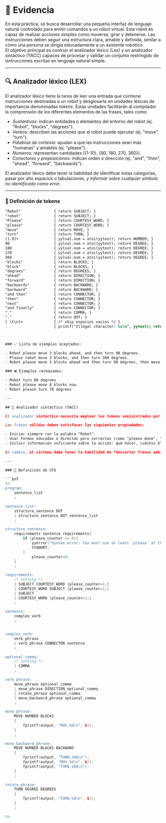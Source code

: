 # 📄 Evidencia

En esta práctica, se busca desarrollar una pequeña interfaz de lenguaje natural controlado para emitir comandos a un robot virtual. Este robot es capaz de realizar acciones simples como moverse, girar y detenerse. Las instrucciones deben seguir una estructura clara, amable y definida, similar a cómo una persona se dirigía educadamente a un asistente robótico.  
El objetivo principal es contruir el analizador léxico (Lex) y un analizador sintáctico (YACC) capaces de procesar y validar un conjunto restringido de isntrucciones escritas en lenguaje natural simple.

---

## 🔍 Analizador léxico (LEX)

El analizador léxico tiene la tarea de leer una entrada que contiene instrucciones destinadas a un robot y desglosarla en unidades léxicas de importancia denominadas *tokens*. Estas unidades facilitarán al compilador la comprensión de los diferentes elementos de las frases, tales como:

- *Sustantivos*: indican entidades o elementos del entorno del robot (ej. "Robot", "blocks", "degrees").  
- *Verbos*: describen las acciones que el robot puede ejecutar (ej. "move", "turn").  
- *Palabras de cortesía*: ayudan a que las instrucciones sean más "humanas" y amables (ej. "please").  
- *Números*: representan cantidades ({1-10}, {90, 180, 270, 360}).  
- *Conectores y preposiciones*: indican orden o dirección (ej. "and", "then", "ahead", "forward", "backwards").  

El analizador léxico debe tener la habilidad de identificar estas categorías, pasar por alto espacios o tabulaciones, y *informar sobre cualquier símbolo no identificado como error*.

---

### 📌 Definición de tokens
```lex
"Robot"               { return SUBJECT; }
"robot"               { return SUBJECT; }
"Please"              { return COURTESY_WORD; }
"please"              { return COURTESY_WORD; }
"move"                { return MOVE; }
"turn"                { return TURN; }
[1-9]+                { yylval.num = atoi(yytext); return NUMBER; }
90                    { yylval.num = atoi(yytext); return DEGREE; }
180                   { yylval.num = atoi(yytext); return DEGREE; }
270                   { yylval.num = atoi(yytext); return DEGREE; }
360                   { yylval.num = atoi(yytext); return DEGREE; }
"blocks"              { return BLOCKS; }
"block"               { return BLOCKS; }
"degrees"             { return DEGREES; }
"ahead"               { return DIRECTION; }
"forward"             { return DIRECTION; }
"backwards"           { return BACKWARD; }
"backward"            { return BACKWARD; }
"and then"            { return CONNECTOR; }
"then"                { return CONNECTOR; }
"next"                { return CONNECTOR; }
"and finally"         { return CONNECTOR; }
","                   { return COMMA; }
"."                   { return DOT; }
[ \t\n]+              { /* skip espacios vacios */ }
.                     { printf("Illegal character: %s\n", yytext); return -1; }



### ✅ Lista de ejemplos aceptados:

- Robot please move 3 blocks ahead, and then turn 90 degrees.  
- Please robot move 3 blocks, and then turn 360 degrees.  
- Robot please move 3 blocks ahead and then turn 90 degrees, then move 2 blocks  

### ❌ Ejemplos rechazados:

- Robot turn 80 degrees  
- Robot please move 8 blocks now.  
- Robot please turn 78 degrees  

---

## 🧠 Analizador sintáctico (YACC)

El analizador sintáctico necesita emplear los tokens suministrados por Lex para verificar si la secuencia de instrucciones satisface la gramática prevista. El objetivo es establecer una *gramática libre de contexto (CFG) no ambigua*, que facilite la identificación únicamente de aquellas frases que constituyan instrucciones válidas para el robot.

Las frases válidas deben satisfacer las siguientes propiedades:

- Iniciar siempre con la palabra "Robot".  
- Usar formas educadas o directas pero correctas (como "please move", "turn", "stop").  
- Incluir información suficiente sobre la acción: qué hacer, cuántos bloques avanzar, cuántos grados girar, etc. Cabe aclarar que deben de ser los números dentro del rango de lo que se pide.  

En cambio, el sistema debe tener la habilidad de *descartar frases ambiguas, incompletas o incorrectas*, como las que alteren el orden de las palabras, empleen términos no identificados o muestren una sintaxis confusa.

---

### 📐 Definición de CFG

```bnf
%%
program:
    sentence_list
    ;

sentence_list:
    structure_sentence DOT
    | structure_sentence DOT sentence_list
    ;

structure_sentence:
    requirements sentence requirements{
        if (please_counter == 0){
            yyerror("Syntax error: You must use at least 'please' at the beginning or end of the sentence.\n");
            YYABORT;
        }
            please_counter=0;
    }
    ;

requirements:
    /* nothing */
    | SUBJECT COURTESY_WORD {please_counter=1;}
    | COURTESY_WORD SUBJECT {please_counter=1;}
    | SUBJECT
    | COURTESY_WORD {please_counter=1;}
    ;

sentence:
    complex_verb
    ;


complex_verb:
    verb_phrase
    | verb_phrase CONNECTOR sentence
    ;

optional_comma:
    /* nothing */
    | COMMA
    ;

verb_phrase:
    move_phrase optional_comma
    | move_phrase DIRECTION optional_comma
    | rotate_phrase optional_comma
    | move_backward_phrase optional_comma 
    ;

move_phrase:
    MOVE NUMBER BLOCKS
    {
        fprintf(output, "MOV,%d\n", $2);
    }
    ;

move_backward_phrase:
    MOVE NUMBER BLOCKS BACKWARD
    {
        fprintf(output, "TURN,180\n");
        fprintf(output, "MOV,%d\n", $2);
        fprintf(output, "TURN,180\n");
    }
    ;

rotate_phrase:
    TURN DEGREE DEGREES
    {
        fprintf(output, "TURN,%d\n", $2);
    }
    ;

%%
